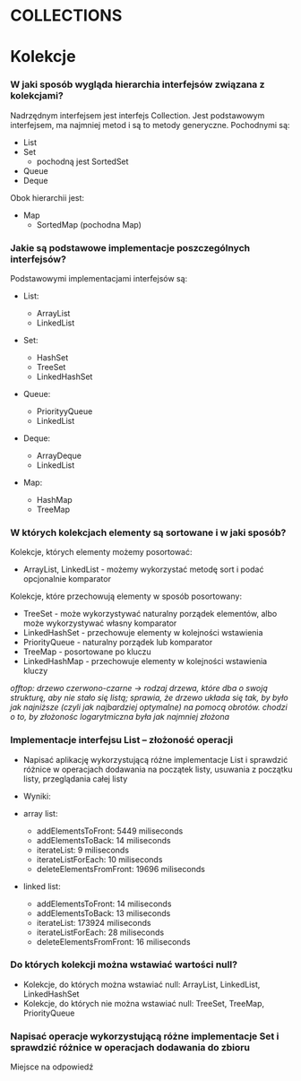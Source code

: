 # COLLECTIONS

# Kolekcje

### W jaki sposób wygląda hierarchia interfejsów związana z kolekcjami?

Nadrzędnym interfejsem jest interfejs Collection. Jest podstawowym interfejsem, ma najmniej metod i są to metody generyczne.
Pochodnymi są: 
* List
* Set
    * pochodną jest SortedSet
* Queue
* Deque

Obok hierarchii jest:
* Map
    * SortedMap (pochodna Map)


### Jakie są podstawowe implementacje poszczególnych interfejsów?

Podstawowymi implementacjami interfejsów są:
* List: 
    * ArrayList
    * LinkedList
    
* Set:
    * HashSet
    * TreeSet
    * LinkedHashSet
    
* Queue:
    * PriorityyQueue
    * LinkedList

* Deque: 
    * ArrayDeque
    * LinkedList
    
* Map:
    * HashMap
    * TreeMap


### W których kolekcjach elementy są sortowane i w jaki sposób?

Kolekcje, których elementy możemy posortować:
* ArrayList, LinkedList - możemy wykorzystać metodę sort i podać opcjonalnie komparator

Kolekcje, które przechowują elementy w sposób posortowany:
* TreeSet - może wykorzystywać naturalny porządek elementów, albo może wykorzystywać własny komparator
* LinkedHashSet - przechowuje elementy w kolejności wstawienia
* PriorityQueue - naturalny porządek lub komparator
* TreeMap - posortowane po kluczu
* LinkedHashMap - przechowuje elementy w kolejności wstawienia kluczy

*offtop: drzewo czerwono-czarne -> rodzaj drzewa, które dba o swoją strukturę, aby nie stało się listą;
sprawia, że drzewo układa się tak, by było jak najniższe (czyli jak najbardziej optymalne) na pomocą obrotów.
chodzi o to, by złożonośc logarytmiczna była jak najmniej złożona*

### Implementacje interfejsu List – złożoność operacji

* Napisać aplikację wykorzystującą różne implementacje List i sprawdzić różnice w operacjach dodawania na początek listy, usuwania z początku listy, przeglądania całej listy

* Wyniki:
* array list:
    * addElementsToFront: 5449 miliseconds
    * addElementsToBack: 14 miliseconds
    * iterateList: 9 miliseconds
    * iterateListForEach: 10 miliseconds
    * deleteElementsFromFront: 19696 miliseconds

* linked list:
    * addElementsToFront: 14 miliseconds
    * addElementsToBack: 13 miliseconds
    * iterateList: 173924 miliseconds
    * iterateListForEach: 28 miliseconds
    * deleteElementsFromFront: 16 miliseconds

### Do których kolekcji można wstawiać wartości null?

* Kolekcje, do których można wstawiać null: ArrayList, LinkedList, LinkedHashSet
* Kolekcje, do których nie można wstawiać null: TreeSet, TreeMap, PriorityQueue


### Napisać operacje wykorzystującą różne implementacje Set i sprawdzić różnice w operacjach dodawania do zbioru

Miejsce na odpowiedź
